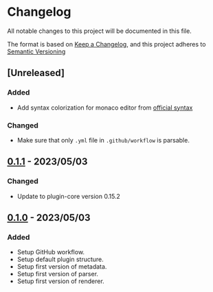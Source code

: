 # Changelog

All notable changes to this project will be documented in this file.

The format is based on [Keep a Changelog](https://keepachangelog.com/en/1.0.0/),
and this project adheres to [Semantic Versioning](https://semver.org/spec/v2.0.0.html)

## [Unreleased]

### Added

- Add syntax colorization for monaco editor from [official syntax](https://github.com/microsoft/monaco-editor/blob/main/src/basic-languages/yaml/yaml.ts)

### Changed

- Make sure that only `.yml` file in `.github/workflow` is parsable.

## [0.1.1] - 2023/05/03

### Changed

- Update to plugin-core version 0.15.2

## [0.1.0] - 2023/05/03

### Added

- Setup GitHub workflow.
- Setup default plugin structure.
- Setup first version of metadata.
- Setup first version of parser.
- Setup first version of renderer.

[0.1.1]: https://github.com/ditrit/githubator-plugin/blob/main/changelog.md#0.1.1
[0.1.0]: https://github.com/ditrit/githubator-plugin/blob/main/changelog.md#0.1.0
